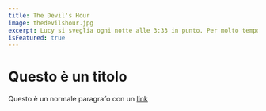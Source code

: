 ```yaml
---
title: The Devil's Hour
image: thedevilshour.jpg
excerpt: Lucy si sveglia ogni notte alle 3:33 in punto. Per molto tempo, niente nella sua vita ha avuto senso. Ma le risposte si trovano là fuori, da qualche parte, alla fine di una scia di brutali omicidi.
isFeatured: true
---
```


# Questo è un titolo

Questo è un normale paragrafo con un [link](https://google.com)
